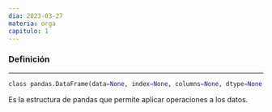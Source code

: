 ```yaml
---
dia: 2023-03-27
materia: orga
capitulo: 1
---
```

### Definición
---
``` Python
class pandas.DataFrame(data=None, index=None, columns=None, dtype=None, copy=None)
```

Es la estructura de pandas que permite aplicar operaciones a los datos.